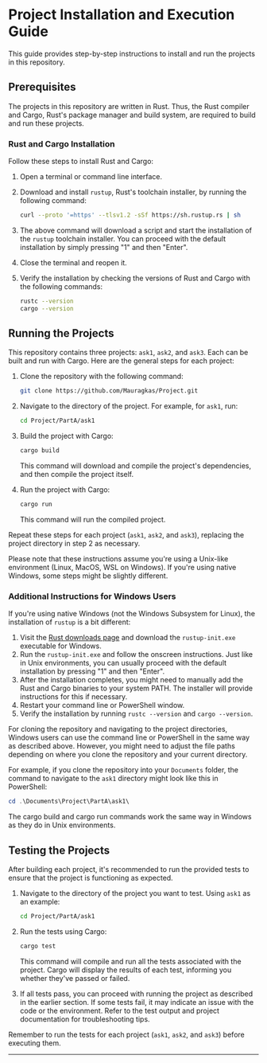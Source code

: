 # Project Installation and Execution Guide

This guide provides step-by-step instructions to install and run the projects in this repository. 

## Prerequisites

The projects in this repository are written in Rust. Thus, the Rust compiler and Cargo, Rust's package manager and build system, are required to build and run these projects.

### Rust and Cargo Installation

Follow these steps to install Rust and Cargo:

1. Open a terminal or command line interface.
2. Download and install `rustup`, Rust's toolchain installer, by running the following command:

    ```bash
    curl --proto '=https' --tlsv1.2 -sSf https://sh.rustup.rs | sh
    ```

3. The above command will download a script and start the installation of the `rustup` toolchain installer. You can proceed with the default installation by simply pressing "1" and then "Enter".
4. Close the terminal and reopen it.
5. Verify the installation by checking the versions of Rust and Cargo with the following commands:

    ```bash
    rustc --version
    cargo --version
    ```

## Running the Projects

This repository contains three projects: `ask1`, `ask2`, and `ask3`. Each can be built and run with Cargo. Here are the general steps for each project:

1. Clone the repository with the following command:

    ```bash
    git clone https://github.com/Mauragkas/Project.git
    ```

2. Navigate to the directory of the project. For example, for `ask1`, run:

    ```bash
    cd Project/PartA/ask1
    ```

3. Build the project with Cargo:

    ```bash
    cargo build
    ```

   This command will download and compile the project's dependencies, and then compile the project itself.

4. Run the project with Cargo:

    ```bash
    cargo run
    ```

   This command will run the compiled project.

Repeat these steps for each project (`ask1`, `ask2`, and `ask3`), replacing the project directory in step 2 as necessary.

Please note that these instructions assume you're using a Unix-like environment (Linux, MacOS, WSL on Windows). If you're using native Windows, some steps might be slightly different.

### Additional Instructions for Windows Users

If you're using native Windows (not the Windows Subsystem for Linux), the installation of `rustup` is a bit different:

1. Visit the [Rust downloads page](https://www.rust-lang.org/tools/install) and download the `rustup-init.exe` executable for Windows.
2. Run the `rustup-init.exe` and follow the onscreen instructions. Just like in Unix environments, you can usually proceed with the default installation by pressing "1" and then "Enter".
3. After the installation completes, you might need to manually add the Rust and Cargo binaries to your system PATH. The installer will provide instructions for this if necessary.
4. Restart your command line or PowerShell window.
5. Verify the installation by running `rustc --version` and `cargo --version`.

For cloning the repository and navigating to the project directories, Windows users can use the command line or PowerShell in the same way as described above. However, you might need to adjust the file paths depending on where you clone the repository and your current directory.

For example, if you clone the repository into your `Documents` folder, the command to navigate to the `ask1` directory might look like this in PowerShell:

```powershell
cd .\Documents\Project\PartA\ask1\
```

The cargo build and cargo run commands work the same way in Windows as they do in Unix environments.
## Testing the Projects

After building each project, it's recommended to run the provided tests to ensure that the project is functioning as expected.

1. Navigate to the directory of the project you want to test. Using `ask1` as an example:

    ```bash
    cd Project/PartA/ask1
    ```

2. Run the tests using Cargo:

    ```bash
    cargo test
    ```

   This command will compile and run all the tests associated with the project. Cargo will display the results of each test, informing you whether they've passed or failed.

3. If all tests pass, you can proceed with running the project as described in the earlier section. If some tests fail, it may indicate an issue with the code or the environment. Refer to the test output and project documentation for troubleshooting tips.

Remember to run the tests for each project (`ask1`, `ask2`, and `ask3`) before executing them.

---